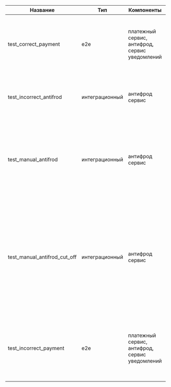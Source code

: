 

| Название                     | Тип             | Компоненты                                     | Предусловия                                                                                                                                                                                                                                                                      |
|------------------------------|-----------------|------------------------------------------------|----------------------------------------------------------------------------------------------------------------------------------------------------------------------------------------------------------------------------------------------------------------------------------|
| test_correct_payment         | e2e             | платежный сервис, антифрод, сервис уведомлений | Создаем корректный с точки зрения антифрод платеж, ожидаем прохождения всех шагов и получения email об успешном платеже.                                                                                                                                                         |
| test_incorrect_antifrod      | интеграционный  | антифрод сервис                                | В сервис антифрод отправляем платеж, который не должен пройти. Ожидаем автоматический отказ                                                                                                                                                                                      |
| test_manual_antifrod         | интеграционный  | антифрод сервис                                | В сервис антифрод отправляем платеж. который требует ручной отмены, отменяем вручную за отведенное время, сверяем результат ответа сервиса с результатом отмены операции вручную                                                                                                 |
| test_manual_antifrod_cut_off | интеграционный  | антифрод сервис                                | В сервис антифрод отправляем платеж, который должен быть передан на ручное управление антифрод. Не выполняем ручную отмену за время, предусмотренное таймером cut_off. После прошествия времени cut off ожидаем результат - подтверждение корректности платежа антифрод сервисом |
| test_incorrect_payment       | e2e             | платежный сервис, антифрод, сервис уведомлений | Создаем некооректный с точки зрения антифрод платеж, ожидаем отмены платежа и уведомления об отмене платежа, прослеживаемость шагов для отмены                                                                                                                                   |

